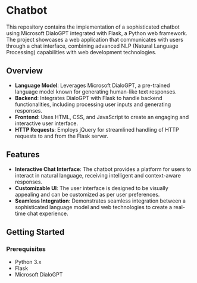 # Chatbot

This repository contains the implementation of a sophisticated chatbot using Microsoft DialoGPT integrated with Flask, a Python web framework. The project showcases a web application that communicates with users through a chat interface, combining advanced NLP (Natural Language Processing) capabilities with web development technologies.

## Overview

- **Language Model**: Leverages Microsoft DialoGPT, a pre-trained language model known for generating human-like text responses.
- **Backend**: Integrates DialoGPT with Flask to handle backend functionalities, including processing user inputs and generating responses.
- **Frontend**: Uses HTML, CSS, and JavaScript to create an engaging and interactive user interface. 
- **HTTP Requests**: Employs jQuery for streamlined handling of HTTP requests to and from the Flask server.

## Features

- **Interactive Chat Interface**: The chatbot provides a platform for users to interact in natural language, receiving intelligent and context-aware responses.
- **Customizable UI**: The user interface is designed to be visually appealing and can be customized as per user preferences.
- **Seamless Integration**: Demonstrates seamless integration between a sophisticated language model and web technologies to create a real-time chat experience.

## Getting Started

### Prerequisites

- Python 3.x
- Flask
- Microsoft DialoGPT 

